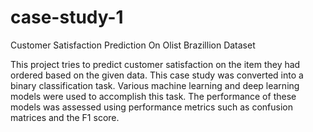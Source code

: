 # case-study-1

Customer Satisfaction Prediction On Olist Brazillion Dataset

This project tries to predict customer satisfaction on the item they had ordered based
on the given data. This case study was converted into a binary classification task.
Various machine learning and deep learning models were used to accomplish this
task. The performance of these models was assessed using performance metrics such
as confusion matrices and the F1 score.
